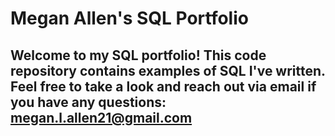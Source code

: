# Megan Allen's SQL Portfolio

## Welcome to my SQL portfolio! This code repository contains examples of SQL I've written. Feel free to take a look and reach out via email if you have any questions: megan.l.allen21@gmail.com
